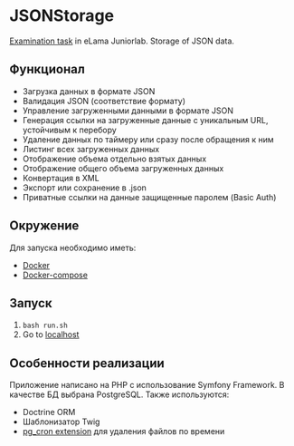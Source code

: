 # JSONStorage
[Examination task](https://github.com/krsnv/elama-junior-exam-03-2018) in eLama Juniorlab. Storage of JSON data.

## Функционал
- Загрузка данных в формате JSON
- Валидация JSON (соответствие формату)
- Управление загруженными данными в формате JSON
- Генерация ссылки на загруженные данные с уникальным URL, устойчивым к перебору
- Удаление данных по таймеру или сразу после обращения к ним
- Листинг всех загруженных данных
- Отображение объема отдельно взятых данных
- Отображение общего объема загруженных данных
- Конвертация в XML
- Экспорт или сохранение в .json
- Приватные ссылки на данные защищенные паролем (Basic Auth)

## Окружение
Для запуска необходимо иметь:
- [Docker](https://www.docker.com/)
- [Docker-compose](https://docs.docker.com/compose/)

## Запуск
1. `bash run.sh`
2. Go to [localhost](http://localhost)

## Особенности реализации
Приложение написано на PHP с использование Symfony Framework.
В качестве БД выбрана PostgreSQL.
Также используются:
- Doctrine ORM
- Шаблонизатор Twig
- [pg_cron extension](https://github.com/citusdata/pg_cron) для удаления файлов по времени
